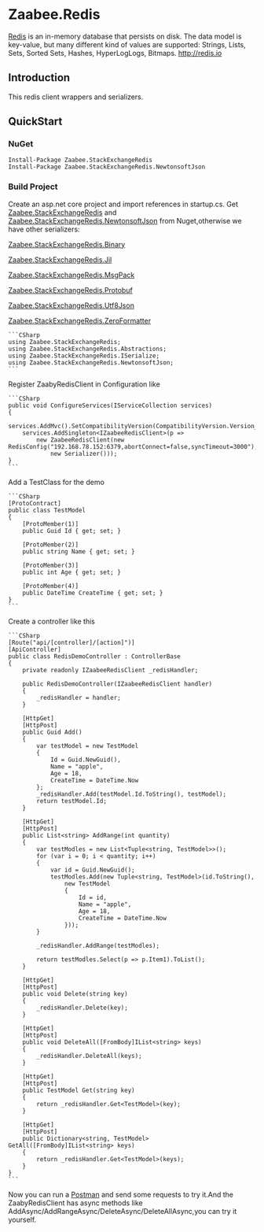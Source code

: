# Zaabee.Redis

[Redis](https://github.com/antirez/redis) is an in-memory database that persists on disk. The data model is key-value, but many different kind of values are supported: Strings, Lists, Sets, Sorted Sets, Hashes, HyperLogLogs, Bitmaps. <http://redis.io>

## Introduction

This redis client wrappers and serializers.

## QuickStart

### NuGet

    Install-Package Zaabee.StackExchangeRedis
    Install-Package Zaabee.StackExchangeRedis.NewtonsoftJson

### Build Project

Create an asp.net core project and import references in startup.cs. Get [Zaabee.StackExchangeRedis](https://github.com/Mutuduxf/Zaabee.Redis/tree/master/src/Zaabee.StackExchangeRedis/Zaabee.StackExchangeRedis) and [Zaabee.StackExchangeRedis.NewtonsoftJson](https://github.com/Mutuduxf/Zaabee.Redis/tree/master/src/Zaabee.StackExchangeRedis/Zaabee.StackExchangeRedis.NewtonsoftJson) from Nuget,otherwise we have other serializers:

[Zaabee.StackExchangeRedis.Binary](https://github.com/Mutuduxf/Zaabee.Redis/tree/master/src/Zaabee.StackExchangeRedis/Zaabee.StackExchangeRedis.Binary)

[Zaabee.StackExchangeRedis.Jil](https://github.com/Mutuduxf/Zaabee.Redis/tree/master/src/Zaabee.StackExchangeRedis/Zaabee.StackExchangeRedis.Jil)

[Zaabee.StackExchangeRedis.MsgPack](https://github.com/Mutuduxf/Zaabee.Redis/tree/master/src/Zaabee.StackExchangeRedis/Zaabee.StackExchangeRedis.MsgPack)

[Zaabee.StackExchangeRedis.Protobuf](https://github.com/Mutuduxf/Zaabee.Redis/tree/master/src/Zaabee.StackExchangeRedis/Zaabee.StackExchangeRedis.Protobuf)

[Zaabee.StackExchangeRedis.Utf8Json](https://github.com/Mutuduxf/Zaabee.Redis/tree/master/src/Zaabee.StackExchangeRedis/Zaabee.StackExchangeRedis.Utf8Json)

[Zaabee.StackExchangeRedis.ZeroFormatter](https://github.com/Mutuduxf/Zaabee.Redis/tree/master/src/Zaabee.StackExchangeRedis/Zaabee.StackExchangeRedis.ZeroFormatter)

    ```CSharp
    using Zaabee.StackExchangeRedis;
    using Zaabee.StackExchangeRedis.Abstractions;
    using Zaabee.StackExchangeRedis.ISerialize;
    using Zaabee.StackExchangeRedis.NewtonsoftJson;
    ```

Register ZaabyRedisClient in Configuration like

    ```CSharp
    public void ConfigureServices(IServiceCollection services)
    {
        services.AddMvc().SetCompatibilityVersion(CompatibilityVersion.Version_2_1);
        services.AddSingleton<IZaabeeRedisClient>(p =>
            new ZaabeeRedisClient(new RedisConfig("192.168.78.152:6379,abortConnect=false,syncTimeout=3000"),
                new Serializer()));
    }
    ```

Add a TestClass for the demo

    ```CSharp
    [ProtoContract]
    public class TestModel
    {
        [ProtoMember(1)]
        public Guid Id { get; set; }

        [ProtoMember(2)]
        public string Name { get; set; }

        [ProtoMember(3)]
        public int Age { get; set; }

        [ProtoMember(4)]
        public DateTime CreateTime { get; set; }
    }
    ```

Create a controller like this

    ```CSharp
    [Route("api/[controller]/[action]")]
    [ApiController]
    public class RedisDemoController : ControllerBase
    {
        private readonly IZaabeeRedisClient _redisHandler;

        public RedisDemoController(IZaabeeRedisClient handler)
        {
            _redisHandler = handler;
        }

        [HttpGet]
        [HttpPost]
        public Guid Add()
        {
            var testModel = new TestModel
            {
                Id = Guid.NewGuid(),
                Name = "apple",
                Age = 18,
                CreateTime = DateTime.Now
            };
            _redisHandler.Add(testModel.Id.ToString(), testModel);
            return testModel.Id;
        }

        [HttpGet]
        [HttpPost]
        public List<string> AddRange(int quantity)
        {
            var testModles = new List<Tuple<string, TestModel>>();
            for (var i = 0; i < quantity; i++)
            {
                var id = Guid.NewGuid();
                testModles.Add(new Tuple<string, TestModel>(id.ToString(),
                    new TestModel
                    {
                        Id = id,
                        Name = "apple",
                        Age = 18,
                        CreateTime = DateTime.Now
                    }));
            }

            _redisHandler.AddRange(testModles);

            return testModles.Select(p => p.Item1).ToList();
        }

        [HttpGet]
        [HttpPost]
        public void Delete(string key)
        {
            _redisHandler.Delete(key);
        }

        [HttpGet]
        [HttpPost]
        public void DeleteAll([FromBody]IList<string> keys)
        {
            _redisHandler.DeleteAll(keys);
        }

        [HttpGet]
        [HttpPost]
        public TestModel Get(string key)
        {
            return _redisHandler.Get<TestModel>(key);
        }

        [HttpGet]
        [HttpPost]
        public Dictionary<string, TestModel> GetAll([FromBody]IList<string> keys)
        {
            return _redisHandler.Get<TestModel>(keys);
        }
    }
    ```

Now you can run a [Postman](https://www.getpostman.com/) and send some requests to try it.And the ZaabyRedisClient has async methods like AddAsync/AddRangeAsync/DeleteAsync/DeleteAllAsync,you can try it yourself.
